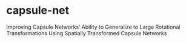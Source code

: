 # capsule-net
Improving Capsule Networks’ Ability to Generalize to Large Rotational Transformations Using Spatially Transformed Capsule Networks
